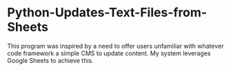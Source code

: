 # Python-Updates-Text-Files-from-Sheets
This program was inspired by a need to offer users unfamiliar with whatever code framework a simple CMS to update content. My system leverages Google Sheets to achieve this.
